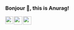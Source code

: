 ### Bonjour 👋, this is Anurag!

<a href="https://www.linkedin.com/in/anurag-b-27034814b/">
  <img align="left" width="24px" src="https://cdn.jsdelivr.net/npm/simple-icons@v3/icons/linkedin.svg"  />
</a>
<a href="https://twitter.com/lastnameis_bora">
  <img align="left" width="26px" src="https://cdn.jsdelivr.net/npm/simple-icons@v3/icons/twitter.svg" />
</a>
<a href="mailto:anuragborah2548@gmail.com">
  <img align="left" width="26px" src="https://cdn.jsdelivr.net/npm/simple-icons@v3/icons/gmail.svg" />
</a>
<a href="https://dev.to/anurag_borah">
  <img align="left" width="26px" src="https://cdn.jsdelivr.net/npm/simple-icons@v3/icons/medium.svg/>
</a>
